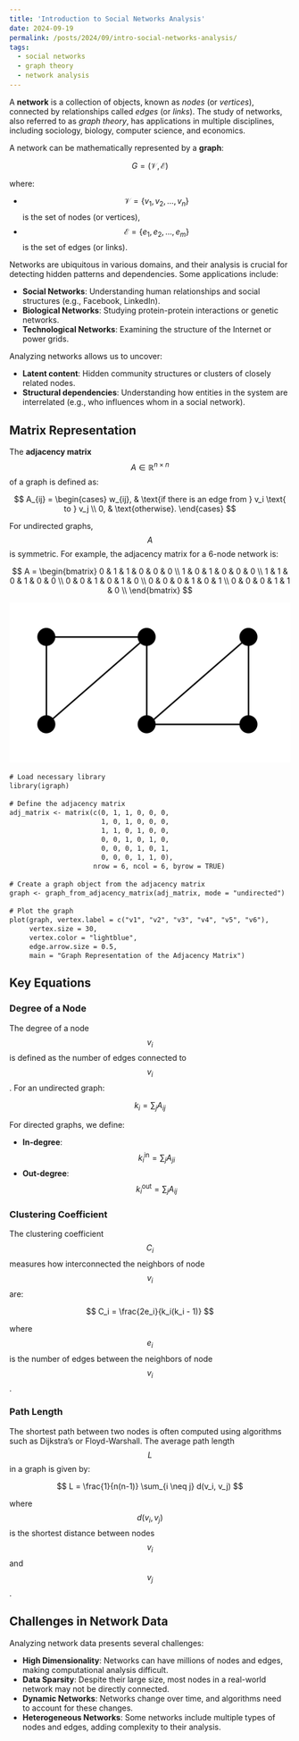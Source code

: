 ```yaml
---
title: 'Introduction to Social Networks Analysis'
date: 2024-09-19
permalink: /posts/2024/09/intro-social-networks-analysis/
tags:
  - social networks
  - graph theory
  - network analysis
---
```




A **network** is a collection of objects, known as *nodes* (or *vertices*), connected by relationships called *edges* (or *links*). The study of networks, also referred to as *graph theory*, has applications in multiple disciplines, including sociology, biology, computer science, and economics.

A network can be mathematically represented by a **graph**:

$$
G = (\mathcal{V}, \mathcal{E})
$$

where:

- $$\mathcal{V} = \{v_1, v_2, \dots, v_n\}$$ is the set of nodes (or vertices),
- $$\mathcal{E} = \{e_1, e_2, \dots, e_m\}$$ is the set of edges (or links).


Networks are ubiquitous in various domains, and their analysis is crucial for detecting hidden patterns and dependencies. Some applications include:

- **Social Networks**: Understanding human relationships and social structures (e.g., Facebook, LinkedIn).
- **Biological Networks**: Studying protein-protein interactions or genetic networks.
- **Technological Networks**: Examining the structure of the Internet or power grids.

Analyzing networks allows us to uncover:

- **Latent content**: Hidden community structures or clusters of closely related nodes.
- **Structural dependencies**: Understanding how entities in the system are interrelated (e.g., who influences whom in a social network).



## Matrix Representation

The **adjacency matrix** $$A \in \mathbb{R}^{n \times n}$$ of a graph is defined as:

$$
A_{ij} = 
\begin{cases} 
w_{ij}, & \text{if there is an edge from } v_i \text{ to } v_j \\
0, & \text{otherwise}.
\end{cases}
$$

For undirected graphs, $$A$$ is symmetric. For example, the adjacency matrix for a 6-node network is:

$$
A =
\begin{bmatrix}
0 & 1 & 1 & 0 & 0 & 0 \\
1 & 0 & 1 & 0 & 0 & 0 \\
1 & 1 & 0 & 1 & 0 & 0 \\
0 & 0 & 1 & 0 & 1 & 0 \\
0 & 0 & 0 & 1 & 0 & 1 \\
0 & 0 & 0 & 1 & 1 & 0 \\
\end{bmatrix}
$$



<img src="/images/graph1.png" alt="Graph Representation of the Adjacency Matrix">


  ```{r}
  # Load necessary library
  library(igraph)

  # Define the adjacency matrix
  adj_matrix <- matrix(c(0, 1, 1, 0, 0, 0,
                         1, 0, 1, 0, 0, 0,
                         1, 1, 0, 1, 0, 0,
                         0, 0, 1, 0, 1, 0,
                         0, 0, 0, 1, 0, 1,
                         0, 0, 0, 1, 1, 0),
                       nrow = 6, ncol = 6, byrow = TRUE)

  # Create a graph object from the adjacency matrix
  graph <- graph_from_adjacency_matrix(adj_matrix, mode = "undirected")

  # Plot the graph
  plot(graph, vertex.label = c("v1", "v2", "v3", "v4", "v5", "v6"),
       vertex.size = 30, 
       vertex.color = "lightblue", 
       edge.arrow.size = 0.5, 
       main = "Graph Representation of the Adjacency Matrix")

```



## Key Equations

### Degree of a Node

The degree of a node $$v_i$$ is defined as the number of edges connected to $$v_i$$. For an undirected graph:

$$
k_i = \sum_{j} A_{ij}
$$

For directed graphs, we define:

- **In-degree**: $$k_i^{\text{in}} = \sum_j A_{ji}$$
- **Out-degree**: $$k_i^{\text{out}} = \sum_j A_{ij}$$

### Clustering Coefficient

The clustering coefficient $$C_i$$ measures how interconnected the neighbors of node $$v_i$$ are:

$$
C_i = \frac{2e_i}{k_i(k_i - 1)}
$$

where $$e_i$$ is the number of edges between the neighbors of node $$v_i$$.

### Path Length

The shortest path between two nodes is often computed using algorithms such as Dijkstra’s or Floyd-Warshall. The average path length $$L$$ in a graph is given by:

$$
L = \frac{1}{n(n-1)} \sum_{i \neq j} d(v_i, v_j)
$$

where $$d(v_i, v_j)$$ is the shortest distance between nodes $$v_i$$ and $$v_j$$.

## Challenges in Network Data

Analyzing network data presents several challenges:

- **High Dimensionality**: Networks can have millions of nodes and edges, making computational analysis difficult.
- **Data Sparsity**: Despite their large size, most nodes in a real-world network may not be directly connected.
- **Dynamic Networks**: Networks change over time, and algorithms need to account for these changes.
- **Heterogeneous Networks**: Some networks include multiple types of nodes and edges, adding complexity to their analysis.
